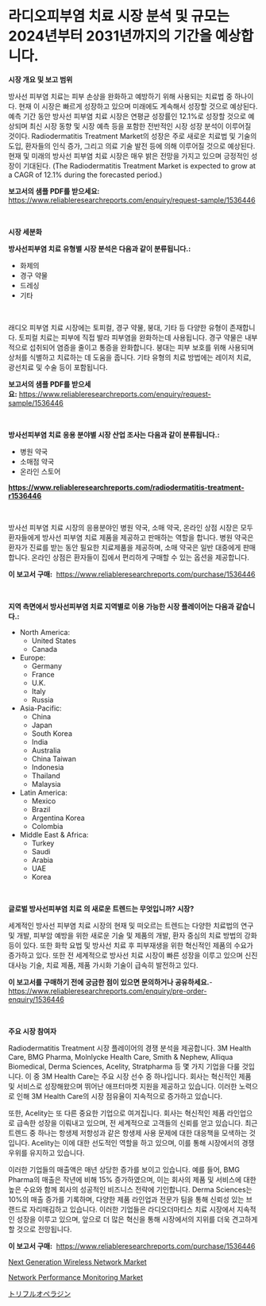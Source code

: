 <p><h1>라디오피부염 치료 시장 분석 및 규모는 2024년부터 2031년까지의 기간을 예상합니다.</h1></p><p><strong>시장 개요 및 보고 범위</strong></p>
<p><p>방사선 피부염 치료는 피부 손상을 완화하고 예방하기 위해 사용되는 치료법 중 하나이다. 현재 이 시장은 빠르게 성장하고 있으며 미래에도 계속해서 성장할 것으로 예상된다. 예측 기간 동안 방사선 피부염 치료 시장은 연평균 성장률인 12.1%로 성장할 것으로 예상되며 최신 시장 동향 및 시장 예측 등을 포함한 전반적인 시장 성장 분석이 이루어질 것이다. Radiodermatitis Treatment Market의 성장은 주로 새로운 치료법 및 기술의 도입, 환자들의 인식 증가, 그리고 의료 기술 발전 등에 의해 이루어질 것으로 예상된다. 현재 및 미래의 방사선 피부염 치료 시장은 매우 밝은 전망을 가지고 있으며 긍정적인 성장이 기대된다. (The Radiodermatitis Treatment Market is expected to grow at a CAGR of 12.1% during the forecasted period.)</p></p>
<p><strong>보고서의 샘플 PDF를 받으세요:</strong> <a href="https://www.reliableresearchreports.com/enquiry/request-sample/1536446">https://www.reliableresearchreports.com/enquiry/request-sample/1536446</a></p>
<p>&nbsp;</p>
<p><strong>시장 세분화</strong></p>
<p><strong>방사선피부염 치료 유형별 시장 분석은 다음과 같이 분류됩니다.:</strong></p>
<p><ul><li>화제의</li><li>경구 약물</li><li>드레싱</li><li>기타</li></ul></p>
<p>&nbsp;</p>
<p><p>래디오 피부염 치료 시장에는 토피컬, 경구 약물, 붕대, 기타 등 다양한 유형이 존재합니다. 토피컬 치료는 피부에 직접 발라 피부염을 완화하는데 사용됩니다. 경구 약물은 내부적으로 섭취되어 염증을 줄이고 통증을 완화합니다. 붕대는 피부 보호를 위해 사용되며 상처를 식별하고 치료하는 데 도움을 줍니다. 기타 유형의 치료 방법에는 레이저 치료, 광선치료 및 수술 등이 포함됩니다.</p></p>
<p><strong>보고서의 샘플 PDF를 받으세요:</strong>&nbsp;<a href="https://www.reliableresearchreports.com/enquiry/request-sample/1536446">https://www.reliableresearchreports.com/enquiry/request-sample/1536446</a></p>
<p>&nbsp;</p>
<p><strong> 방사선피부염 치료 응용 분야별 시장 산업 조사는 다음과 같이 분류됩니다.:</strong></p>
<p><ul><li>병원 약국</li><li>소매점 약국</li><li>온라인 스토어</li></ul></p>
<p><strong><a href="https://www.reliableresearchreports.com/radiodermatitis-treatment-r1536446">https://www.reliableresearchreports.com/radiodermatitis-treatment-r1536446</a></strong></p>
<p>&nbsp;</p>
<p><p>방사선 피부염 치료 시장의 응용분야인 병원 약국, 소매 약국, 온라인 상점 시장은 모두 환자들에게 방사선 피부염 치료 제품을 제공하고 판매하는 역할을 합니다. 병원 약국은 환자가 진료를 받는 동안 필요한 치료제품을 제공하며, 소매 약국은 일반 대중에게 판매합니다. 온라인 상점은 환자들이 집에서 편리하게 구매할 수 있는 옵션을 제공합니다.</p></p>
<p><strong>이 보고서 구매:</strong>&nbsp; <a href="https://www.reliableresearchreports.com/purchase/1536446">https://www.reliableresearchreports.com/purchase/1536446</a></p>
<p>&nbsp;</p>
<p><strong>지역 측면에서 방사선피부염 치료 지역별로 이용 가능한 시장 플레이어는 다음과 같습니다.:</strong></p>
<p><ul>
    <li>
        North America:
        <ul>
            <li>United States</li>
            <li>Canada</li>
        </ul>
    </li>
    <li>
        Europe:
        <ul>
            <li>Germany</li>
            <li>France</li>
            <li>U.K.</li>
            <li>Italy</li>
            <li>Russia</li>
        </ul>
    </li>
    <li>
        Asia-Pacific:
        <ul>
            <li>China</li>
            <li>Japan</li>
            <li>South Korea</li>
            <li>India</li>
            <li>Australia</li>
            <li>China Taiwan</li>
            <li>Indonesia</li>
            <li>Thailand</li>
            <li>Malaysia</li>
        </ul>
    </li>
    <li>
        Latin America:
        <ul>
            <li>Mexico</li>
            <li>Brazil</li>
            <li>Argentina Korea</li>
            <li>Colombia</li>
        </ul>
    </li>
    <li>
        Middle East & Africa:
        <ul>
            <li>Turkey</li>
            <li>Saudi</li>
            <li>Arabia</li>
            <li>UAE</li>
            <li>Korea</li>
        </ul>
    </li>
    </ul></p>
<p>&nbsp;</p>
<p><strong>글로벌 방사선피부염 치료 의 새로운 트렌드는 무엇입니까? 시장?</strong></p>
<p><p>세계적인 방사선 피부염 치료 시장의 현재 및 떠오르는 트렌드는 다양한 치료법의 연구 및 개발, 피부암 예방을 위한 새로운 기술 및 제품의 개발, 환자 중심의 치료 방법의 강화 등이 있다. 또한 화학 요법 및 방사선 치료 후 피부재생을 위한 혁신적인 제품의 수요가 증가하고 있다. 또한 전 세계적으로 방사선 치료 시장이 빠른 성장을 이루고 있으며 신진 대사능 기술, 치료 제품, 제품 가시화 기술이 급속히 발전하고 있다.</p></p>
<p><strong>이 보고서를 구매하기 전에 궁금한 점이 있으면 문의하거나 공유하세요.</strong>- <a href="https://www.reliableresearchreports.com/enquiry/pre-order-enquiry/1536446">https://www.reliableresearchreports.com/enquiry/pre-order-enquiry/1536446</a></p>
<p>&nbsp;</p>
<p><strong>주요 시장 참여자</strong></p>
<p><p>Radiodermatitis Treatment 시장 플레이어의 경쟁 분석을 제공합니다. 3M Health Care, BMG Pharma, Molnlycke Health Care, Smith & Nephew, Alliqua Biomedical, Derma Sciences, Acelity, Stratpharma 등 몇 가지 기업을 다룰 것입니다. 이 중 3M Health Care는 주요 시장 선수 중 하나입니다. 회사는 혁신적인 제품 및 서비스로 성장해왔으며 뛰어난 애프터마켓 지원을 제공하고 있습니다. 이러한 노력으로 인해 3M Health Care의 시장 점유율이 지속적으로 증가하고 있습니다.</p><p>또한, Acelity는 또 다른 중요한 기업으로 여겨집니다. 회사는 혁신적인 제품 라인업으로 급속한 성장을 이뤄내고 있으며, 전 세계적으로 고객들의 신뢰를 얻고 있습니다. 최근 트렌드 중 하나는 항생제 저항성과 같은 항생제 사용 문제에 대한 대응책을 모색하는 것입니다. Acelity는 이에 대한 선도적인 역할을 하고 있으며, 이를 통해 시장에서의 경쟁 우위를 유지하고 있습니다.</p><p>이러한 기업들의 매출액은 매년 상당한 증가를 보이고 있습니다. 예를 들어, BMG Pharma의 매출은 작년에 비해 15% 증가하였으며, 이는 회사의 제품 및 서비스에 대한 높은 수요와 함께 회사의 성공적인 비즈니스 전략에 기인합니다. Derma Sciences는 10%의 매출 증가를 기록하며, 다양한 제품 라인업과 전문가 팀을 통해 신뢰성 있는 브랜드로 자리매김하고 있습니다. 이러한 기업들은 라디오더마티스 치료 시장에서 지속적인 성장을 이루고 있으며, 앞으로 더 많은 혁신을 통해 시장에서의 지위를 더욱 견고하게 할 것으로 전망됩니다.</p></p>
<p><strong>이 보고서 구매:</strong>&nbsp;&nbsp;<a href="https://www.reliableresearchreports.com/purchase/1536446">https://www.reliableresearchreports.com/purchase/1536446</a></p>
<p><p><a href="https://github.com/singletonthaxterkelliehr2df/Market-Research-Report-List-1/blob/main/next-generation-wireless-network-market.md">Next Generation Wireless Network Market</a></p><p><a href="https://github.com/kufem1/Market-Research-Report-List-2/blob/main/network-performance-monitoring-market.md">Network Performance Monitoring Market</a></p><p><a href="https://github.com/CloydAbbott2023/Market-Research-Report-List-1/blob/main/763163920209.md">トリフルオペラジン</a></p></p>
